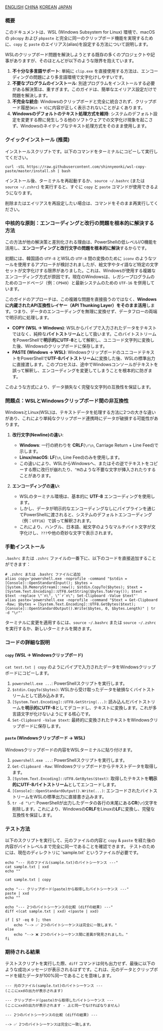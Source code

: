 [ENGLISH](README.md)
[CHINA](README-zh.md)
[KOREAN](README-ko.md)
[JAPAN](README-ja.md)

### 概要

このドキュメントは、WSL (Windows Subsystem for Linux) 環境で、macOSの `pbcopy` および `pbpaste` と完全に同一のクリップボード機能を実現するために、`copy` と `paste` のエイリアス(alias)を設定する方法について説明します。

WSLのクリップボード問題を解決しようとする既存の多くのプロジェクトや記事がありますが、そのほとんどが以下のような限界を抱えています。

1.  **不十分な多言語サポート**: 単純に `clip.exe` を直接使用する方法は、エンコーディングの問題により多言語環境で文字化けしやすいです。
2.  **不要なプログラムのインストール**: 別途プログラムをインストールする必要がある解決策は、重すぎます。このガイドは、簡単なエイリアス設定だけで問題を解決します。
3.  **不完全な統合**: Windowsのクリップボードと完全に統合されず、クリップボード履歴(`Win + V`)に内容が正しく表示されないことがよくあります。
4.  **Windowsのデフォルトのテキスト処理方式を維持**: システムのデフォルト設定を変更する際に発生しうる他のソフトウェアでの文字化け現象を起こさず、Windowsのネイティブなテキスト処理方式をそのまま使用します。

### クイックインストール (推奨)

インストールスクリプトです。以下のコマンドをターミナルにコピーして実行してください。

```shell
curl -sSL https://raw.githubusercontent.com/shinnyeonki/wsl-copy-paste/master/install.sh | bash
```

インストール後、ターミナルを再起動するか、`source ~/.bashrc` (または `source ~/.zshrc`) を実行すると、すぐに `copy` と `paste` コマンドが使用できるようになります。

削除またはエイリアスを再設定したい場合は、コマンドをそのまま再実行してください。


### 中核的な原則：エンコーディングと改行の問題を根本的に解決する方法

この方法が他の解決策と差別化される理由は、PowerShellの低レベルI/O機能を活用し、**エンコーディングと改行文字の問題を根本的に解決**するからです。

初期には、韓国語の `UTF-8` とWSLの `UTF-8` 間の変換のために `iconv` のようなツールを使用するアプローチが検討されましたが、絵文字やタイ語など特定の文字セットが文字化けする限界がありました。これは、Windowsが使用する複雑なエンコーディング方式が原因です。現在のWindowsは、レガシープログラムのためのコードページ（例：`CP949`）と最新システムのための `UTF-16` を併用しています。

このガイドのアプローチは、この複雑な問題を直接扱うのではなく、**Windowsに内蔵されたAPI互換性レイヤー（API Thunking Layer）をそのまま活用**します。つまり、データのエンコーディングを無理に変換せず、データフローの両端で明示的に処理します。

*   **COPY (WSL → Windows)**: WSLからパイプで入力されたデータをテキストではなく、純粋な**バイトストリーム**として扱います。このバイトストリームをPowerShellで**明示的にUTF-8**として解釈し、ユニコード文字列に変換した後、Windowsのクリップボードに保存します。
*   **PASTE (Windows → WSL)**: WindowsクリップボードのユニコードテキストをPowerShellで**UTF-8バイトストリーム**に変換した後、WSLの標準出力に直接渡します。このプロセスは、途中でWindowsコンソールがテキストを誤って解釈し、エンコーディングを変更してしまうことを根本的に防ぎます。

このような方式により、データ損失なく完璧な文字列の互換性を保証します。

### 問題点：WSLとWindowsクリップボード間の非互換性

WindowsとLinux(WSL)は、テキストデータを処理する方法に2つの大きな違いがあり、これにより単純なクリップボード連携時にデータが破損する可能性があります。

1.  **改行文字(Newline)の違い**:
    *   **Windows**: 一行の終わりを **CRLF**(`\r\n`, Carriage Return + Line Feed)で示します。
    *   **Linux/macOS**: **LF**(`\n`, Line Feed)のみを使用します。
    *   この違いにより、WSLからWindowsへ、またはその逆でテキストをコピーする際に改行が崩れたり、`^M`のような不要な文字が挿入されたりすることがあります。

2.  **エンコーディングの違い**:
    *   WSLのターミナル環境は、基本的に **UTF-8** エンコーディングを使用します。
    *   しかし、データが明示的なエンコーディングなしにパイプラインを通じてPowerShellに渡されると、システムのデフォルトエンコーディング（例：`UTF16`）で誤って解釈されます。
    *   これにより、ハングル、日本語、絵文字のようなマルチバイト文字が文字化けし、`???`や他の奇妙な文字で表示されます。

### 手動インストール

`.bashrc` または `.zshrc` ファイルの一番下に、以下のコードを直接追加することができます：

```shell
# .zshrc または .bashrc ファイルに追加
alias copy='powershell.exe -noprofile -command "$stdin = [Console]::OpenStandardInput(); $bytes = [System.IO.MemoryStream]::new(); $stdin.CopyTo($bytes); $text = [System.Text.Encoding]::UTF8.GetString($bytes.ToArray()); $text = $text -replace \"`n\", \"`r`n\"; Set-Clipboard -Value $text"'
alias paste='powershell.exe -noprofile -command "$text = Get-Clipboard -Raw; $bytes = [System.Text.Encoding]::UTF8.GetBytes($text); [Console]::OpenStandardOutput().Write($bytes, 0, $bytes.Length)" | tr -d "\r"'
```

ターミナルに変更を適用するには、`source ~/.bashrc` または `source ~/.zshrc` を実行するか、新しいターミナルを開きます。

### コードの詳細な説明

#### `copy` (WSL -> Windowsクリップボード)

`cat test.txt | copy` のようにパイプで入力されたデータをWindowsクリップボードにコピーします。

1.  `powershell.exe ...`: PowerShellスクリプトを実行します。
2.  `$stdin.CopyTo($bytes)`: WSLから受け取ったデータを破損なくバイトストリームとして読み込みます。
3.  `[System.Text.Encoding]::UTF8.GetString(...)`: 読み込んだバイトストリームを**明示的にUTF-8**としてデコードし、テキストに変換します。これが多言語文字が化けないようにする核心です。
4.  `Set-Clipboard -Value $text`: 最終的に変換されたテキストをWindowsクリップボードに保存します。

#### `paste` (Windowsクリップボード -> WSL)

Windowsクリップボードの内容をWSLターミナルに貼り付けます。

1.  `powershell.exe ...`: PowerShellスクリプトを実行します。
2.  `Get-Clipboard -Raw`: Windowsクリップボードからテキストデータを取得します。
3.  `[System.Text.Encoding]::UTF8.GetBytes($text)`: 取得したテキストを**明示的にUTF-8バイトストリーム**としてエンコードします。
4.  `[Console]::OpenStandardOutput().Write(...)`: エンコードされたバイトストリームをWSLの標準出力に直接書き込みます。
5.  `tr -d "\r"`: PowerShellが出力したデータの各行の末尾にある**CR**(`\r`)文字を削除します。これにより、Windowsの**CRLF**をLinuxの**LF**に変換し、完璧な互換性を保証します。

### テスト方法

以下のスクリプトを実行して、元のファイルの内容と `copy` & `paste` を経た後の内容がバイトレベルまで完全に同一であることを確認できます。
テストのためには、現在のディレクトリに 'sample.txt' というファイルが必要です。

```shell
echo "--- 元のファイル(sample.txt)のバイトシーケンス ---"
cat sample.txt | xxd
echo ""

cat sample.txt | copy

echo "--- クリップボード(paste)から取得したバイトシーケンス ---"
paste | xxd
echo ""

echo "--- 2つのバイトシーケンスの比較 (diffの結果) ---"
diff <(cat sample.txt | xxd) <(paste | xxd)

if [ $? -eq 0 ]; then
    echo "--> ✅ 2つのバイトシーケンスは完全に一致します。"
else
    echo "--> ❌ 2つのバイトシーケンス間に差異が発見されました。"
fi
```

### 期待される結果

テストスクリプトを実行した際、`diff` コマンドは何も出力せず、最後に以下のような成功メッセージが表示されるはずです。これは、元のデータとクリップボードを経たデータが100%同一であることを意味します。

```
--- 元のファイル(sample.txt)のバイトシーケンス ---
(ここにxxdの出力が表示されます)

--- クリップボード(paste)から取得したバイトシーケンス ---
(ここにxxdの出力が表示されます - 上と同一でなければなりません)

--- 2つのバイトシーケンスの比較 (diffの結果) ---

--> ✅ 2つのバイトシーケンスは完全に一致します。
```